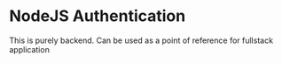 # NodeJS Authentication

This is purely backend.
Can be used as a point of reference for fullstack application
